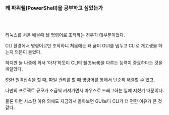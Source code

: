 ### 왜 파워쉘(PowerShell)을 공부하고 싶었는가
<br>
<br>



리눅스를 처음 배울때 쉘 명령어로 조작하는 경우가 대부분이었다.

CLI 환경에서 명령어로만 조작하니 처음에는 왜 굳이 GUI를 냅두고 CLI로 개고생을 하는지 의문이 들었다.

하지만 늘 나중에 와서 '아차'하듯이 CLI의 쉘(Shell)을 다루는 능력이 중요하다는 것을 깨달았다.

SSH 원격접속을 할 때, 파일 관리를 할 때 명령어를 통해서 단순히 해결할 수 있고,

나만의 프로젝트 규모가 조금씩 커져가면서 마우스로 드래그하는 일에 지쳤기 때문이다.

물론 이런 사소한 이유 외에도 지금와서 돌아보면 GUI보다 CLI가 더 편한 이유가 큰 것 같다.
